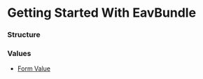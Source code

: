 Getting Started With EavBundle
==============================

### Structure

### Values

- [Form Value](formvalue.md) 
